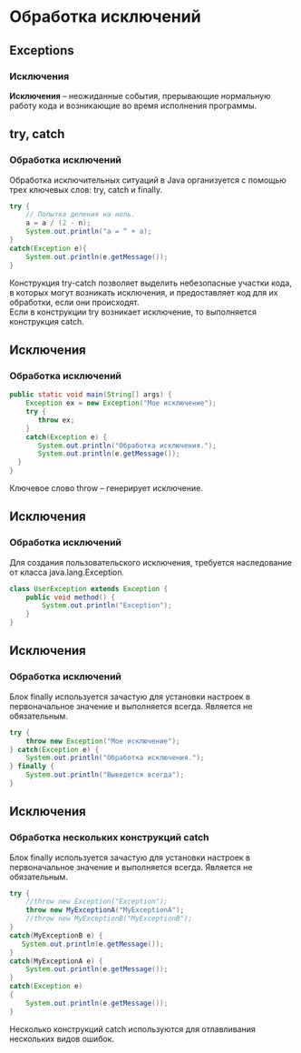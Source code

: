 # Обработка исключений
## Exceptions
### Исключения
**Исключения** – неожиданные события, прерывающие нормальную работу кода и возникающие во время исполнения программы.
## try, catch
### Обработка исключений
Обработка исключительных ситуаций в Java организуется с помощью трех ключевых слов: try, catch и finally.
```java
try {
    // Попытка деления на ноль.
    a = a / (2 - n);
    System.out.println("a = “ + a);
}
catch(Exception e){
    System.out.println(e.getMessage());
}
```
Конструкция try-catch позволяет выделить небезопасные участки кода, в которых могут возникать исключения, и предоставляет код для их обработки, если они происходят.  
Если в конструкции try возникает исключение, то выполняется конструкция catch.
## Исключения
### Обработка исключений
```java
public static void main(String[] args) {
    Exception ex = new Exception("Мое исключение");
    try {
       throw ex;
    }
    catch(Exception e) {
       System.out.println("Обработка исключения.");
       System.out.println(e.getMessage());
  }
}
```
Ключевое слово throw – генерирует исключение.
## Исключения
### Обработка исключений
Для создания пользовательского исключения, требуется наследование от класса java.lang.Exception.
```java
class UserException extends Exception {
    public void method() {
        System.out.println("Exception");
    }
}
```
## Исключения
### Обработка исключений
Блок finally используется зачастую для установки настроек в первоначальное значение и выполняется всегда. Является не обязательным.
```java
try {
    throw new Exception("Мое исключение");
} catch(Exception e) {
    System.out.println("Обработка исключения.");
} finally {
    System.out.println("Выведется всегда");
}
```
## Исключения
### Обработка нескольких конструкций catch
Блок finally используется зачастую для установки настроек в первоначальное значение и выполняется всегда. Является не обязательным.
```java
try {
    //throw new Exception("Exception");
    throw new MyExceptionA("MyExceptionA");
    //throw new MyExceptionB("MyExceptionB");
}
catch(MyExceptionB e) {
   System.out.println(e.getMessage());
}
catch(MyExceptionA e) {
    System.out.println(e.getMessage());
}
catch(Exception e)
{
    System.out.println(e.getMessage());
}
```
Несколько конструкций catch используются для отлавливания нескольких видов ошибок.
